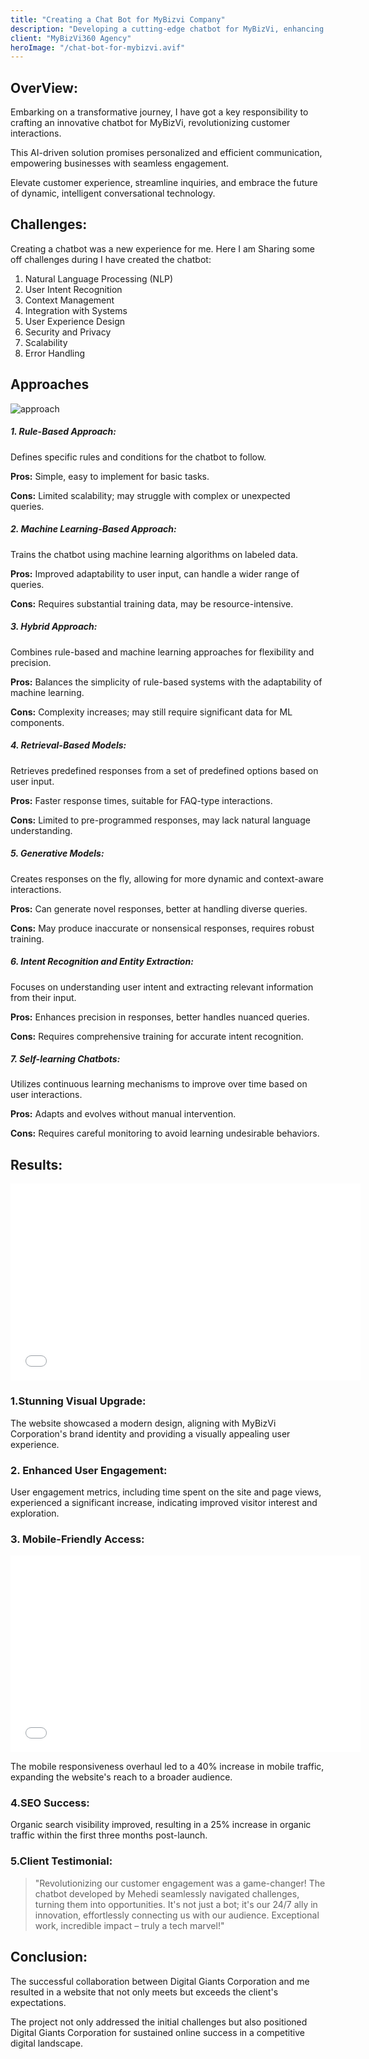 ```yaml
---
title: "Creating a Chat Bot for MyBizvi Company"
description: "Developing a cutting-edge chatbot for MyBizVi, enhancing customer engagement, streamlining inquiries, and boosting efficiency.Personalized solutions, seamless interactions, and advanced AI-driven technology for optimal business communication."
client: "MyBizVi360 Agency"
heroImage: "/chat-bot-for-mybizvi.avif"
---
```


## OverView:

Embarking on a transformative journey, I have got a key responsibility to crafting an innovative chatbot for MyBizVi, revolutionizing customer interactions.

This AI-driven solution promises personalized and efficient communication, empowering businesses with seamless engagement.

Elevate customer experience, streamline inquiries, and embrace the future of dynamic, intelligent conversational technology.

## Challenges:

Creating a chatbot was a new experience for me. Here I am Sharing some off challenges during I have created the chatbot:

1. Natural Language Processing (NLP)
2. User Intent Recognition
3. Context Management
4. Integration with Systems
5. User Experience Design
6. Security and Privacy
7. Scalability
8. Error Handling

## Approaches

![approach](/approch.jpg)

##### 1. Rule-Based Approach:

Defines specific rules and conditions for the chatbot to follow.

**Pros:** Simple, easy to implement for basic tasks.

**Cons:** Limited scalability; may struggle with complex or unexpected queries.

##### 2. Machine Learning-Based Approach:

Trains the chatbot using machine learning algorithms on labeled data.

**Pros:** Improved adaptability to user input, can handle a wider range of queries.

**Cons:** Requires substantial training data, may be resource-intensive.

##### 3. Hybrid Approach:

Combines rule-based and machine learning approaches for flexibility and precision.

**Pros:** Balances the simplicity of rule-based systems with the adaptability of machine learning.

**Cons:** Complexity increases; may still require significant data for ML components.

##### 4. Retrieval-Based Models:

Retrieves predefined responses from a set of predefined options based on user input.

**Pros:** Faster response times, suitable for FAQ-type interactions.

**Cons:** Limited to pre-programmed responses, may lack natural language understanding.

##### 5. Generative Models:

Creates responses on the fly, allowing for more dynamic and context-aware interactions.

**Pros:** Can generate novel responses, better at handling diverse queries.

**Cons:** May produce inaccurate or nonsensical responses, requires robust training.

##### 6. Intent Recognition and Entity Extraction:

Focuses on understanding user intent and extracting relevant information from their input.

**Pros:** Enhances precision in responses, better handles nuanced queries.

**Cons:** Requires comprehensive training for accurate intent recognition.

##### 7. Self-learning Chatbots:

Utilizes continuous learning mechanisms to improve over time based on user interactions.

**Pros:** Adapts and evolves without manual intervention.

**Cons:** Requires careful monitoring to avoid learning undesirable behaviors.


## Results:

<iframe width="560" height="315" src="/Registration-Chatbot-by-Mehedi-Hasan.mp4" frameborder="0" allowfullscreen></iframe>

### 1.Stunning Visual Upgrade:
The website showcased a modern design, aligning with MyBizVi Corporation's brand identity and providing a visually appealing user experience.

### 2. Enhanced User Engagement:
User engagement metrics, including time spent on the site and page views, experienced a significant increase, indicating improved visitor interest and exploration.

### 3. Mobile-Friendly Access:
<iframe width="560" height="315" src="/Registration-Chatbot-by-Mehedi-Hasan (1).mp4" frameborder="0" allowfullscreen></iframe>

The mobile responsiveness overhaul led to a 40% increase in mobile traffic, expanding the website's reach to a broader audience.

### 4.SEO Success:
Organic search visibility improved, resulting in a 25% increase in organic traffic within the first three months post-launch.

### 5.Client Testimonial:
> "Revolutionizing our customer engagement was a game-changer! The chatbot developed by Mehedi seamlessly navigated challenges, turning them into opportunities. It's not just a bot; it's our 24/7 ally in innovation, effortlessly connecting us with our audience. Exceptional work, incredible impact – truly a tech marvel!"


## Conclusion:
The successful collaboration between Digital Giants Corporation and me resulted in a website that not only meets but exceeds the client's expectations.

The project not only addressed the initial challenges but also positioned Digital Giants Corporation for sustained online success in a competitive digital landscape.